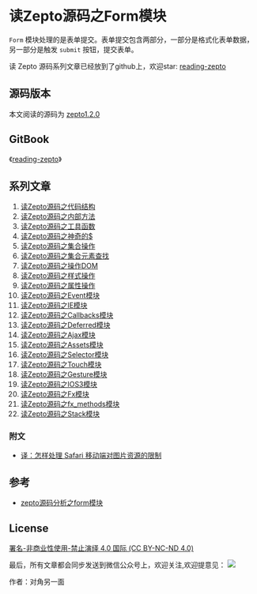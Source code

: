 # 读Zepto源码之Form模块

`Form` 模块处理的是表单提交。表单提交包含两部分，一部分是格式化表单数据，另一部分是触发 `submit` 按钮，提交表单。

读 Zepto 源码系列文章已经放到了github上，欢迎star: [reading-zepto](https://github.com/yeyuqiudeng/reading-zepto)

## 源码版本

本文阅读的源码为 [zepto1.2.0](https://github.com/madrobby/zepto/tree/v1.2.0)

## GitBook

《[reading-zepto](https://yeyuqiudeng.gitbooks.io/reading-zepto/content/)》

## 系列文章

1. [读Zepto源码之代码结构](https://github.com/yeyuqiudeng/reading-zepto/blob/master/src/%E8%AF%BBZepto%E6%BA%90%E7%A0%81%E4%B9%8B%E4%BB%A3%E7%A0%81%E7%BB%93%E6%9E%84.md)
2. [读Zepto源码之内部方法](https://github.com/yeyuqiudeng/reading-zepto/blob/master/src/%E8%AF%BBZepto%E6%BA%90%E7%A0%81%E4%B9%8B%E5%86%85%E9%83%A8%E6%96%B9%E6%B3%95.md)
3. [读Zepto源码之工具函数](https://github.com/yeyuqiudeng/reading-zepto/blob/master/src/%E8%AF%BBZepto%E6%BA%90%E7%A0%81%E4%B9%8B%E5%B7%A5%E5%85%B7%E5%87%BD%E6%95%B0.md)
4. [读Zepto源码之神奇的$](https://github.com/yeyuqiudeng/reading-zepto/blob/master/src/%E8%AF%BBZepto%E6%BA%90%E7%A0%81%E4%B9%8B%E7%A5%9E%E5%A5%87%E7%9A%84%24.md)
5. [读Zepto源码之集合操作](https://github.com/yeyuqiudeng/reading-zepto/blob/master/src/%E8%AF%BBZepto%E6%BA%90%E7%A0%81%E4%B9%8B%E9%9B%86%E5%90%88%E6%93%8D%E4%BD%9C.md)
6. [读Zepto源码之集合元素查找](https://github.com/yeyuqiudeng/reading-zepto/blob/master/src/%E8%AF%BBZepto%E6%BA%90%E7%A0%81%E4%B9%8B%E9%9B%86%E5%90%88%E5%85%83%E7%B4%A0%E6%9F%A5%E6%89%BE.md)
7. [读Zepto源码之操作DOM](https://github.com/yeyuqiudeng/reading-zepto/blob/master/src/%E8%AF%BBZepto%E6%BA%90%E7%A0%81%E4%B9%8B%E6%93%8D%E4%BD%9CDOM.md)
8. [读Zepto源码之样式操作](https://github.com/yeyuqiudeng/reading-zepto/blob/master/src/%E8%AF%BBZepto%E6%BA%90%E7%A0%81%E4%B9%8B%E6%A0%B7%E5%BC%8F%E6%93%8D%E4%BD%9C.md)
9. [读Zepto源码之属性操作](https://github.com/yeyuqiudeng/reading-zepto/blob/master/src/%E8%AF%BBZepto%E6%BA%90%E7%A0%81%E4%B9%8B%E5%B1%9E%E6%80%A7%E6%93%8D%E4%BD%9C.md)
10. [读Zepto源码之Event模块](https://github.com/yeyuqiudeng/reading-zepto/blob/master/src/%E8%AF%BBZepto%E6%BA%90%E7%A0%81%E4%B9%8BEvent%E6%A8%A1%E5%9D%97.md)
11. [读Zepto源码之IE模块](https://github.com/yeyuqiudeng/reading-zepto/blob/master/src/%E8%AF%BBZepto%E6%BA%90%E7%A0%81%E4%B9%8BIE%E6%A8%A1%E5%9D%97.md)
12. [读Zepto源码之Callbacks模块](https://github.com/yeyuqiudeng/reading-zepto/blob/master/src/%E8%AF%BBZepto%E6%BA%90%E7%A0%81%E4%B9%8BCallbacks%E6%A8%A1%E5%9D%97.md)
13. [读Zepto源码之Deferred模块](https://github.com/yeyuqiudeng/reading-zepto/blob/master/src/%E8%AF%BBZepto%E6%BA%90%E7%A0%81%E4%B9%8BDeferred%E6%A8%A1%E5%9D%97.md)
14. [读Zepto源码之Ajax模块](https://github.com/yeyuqiudeng/reading-zepto/blob/master/src/%E8%AF%BBZepto%E6%BA%90%E7%A0%81%E4%B9%8BAjax%E6%A8%A1%E5%9D%97.md)
15. [读Zepto源码之Assets模块](https://github.com/yeyuqiudeng/reading-zepto/blob/master/src/%E8%AF%BBZepto%E6%BA%90%E7%A0%81%E4%B9%8Bassets%E6%A8%A1%E5%9D%97.md)
16. [读Zepto源码之Selector模块](https://github.com/yeyuqiudeng/reading-zepto/blob/master/src/%E8%AF%BBZepto%E6%BA%90%E7%A0%81%E4%B9%8BSelector%E6%A8%A1%E5%9D%97.md)
17. [读Zepto源码之Touch模块](https://github.com/yeyuqiudeng/reading-zepto/blob/master/src/%E8%AF%BBZepto%E6%BA%90%E7%A0%81%E4%B9%8BTouch%E6%A8%A1%E5%9D%97.md)
18. [读Zepto源码之Gesture模块](https://github.com/yeyuqiudeng/reading-zepto/blob/master/src/%E8%AF%BBZepto%E6%BA%90%E7%A0%81%E4%B9%8BGesture%E6%A8%A1%E5%9D%97.md)
19. [读Zepto源码之IOS3模块](https://github.com/yeyuqiudeng/reading-zepto/blob/master/src/%E8%AF%BBZepto%E6%BA%90%E7%A0%81%E4%B9%8BIOS3%E6%A8%A1%E5%9D%97.md)
20. [读Zepto源码之Fx模块](https://github.com/yeyuqiudeng/reading-zepto/blob/master/src/%E8%AF%BBZepto%E6%BA%90%E7%A0%81%E4%B9%8BFx%E6%A8%A1%E5%9D%97.md)
21. [读Zepto源码之fx_methods模块](https://github.com/yeyuqiudeng/reading-zepto/blob/master/src/%E8%AF%BBZepto%E6%BA%90%E7%A0%81%E4%B9%8Bfx_methods%E6%A8%A1%E5%9D%97.md)
22. [读Zepto源码之Stack模块](https://github.com/yeyuqiudeng/reading-zepto/blob/master/src/%E8%AF%BBZepto%E6%BA%90%E7%A0%81%E4%B9%8BStack%E6%A8%A1%E5%9D%97.md)

### 附文

- [译：怎样处理 Safari 移动端对图片资源的限制](https://github.com/yeyuqiudeng/reading-zepto/blob/master/src/%E9%99%84%EF%BC%9A%E6%80%8E%E6%A0%B7%E5%A4%84%E7%90%86%20Safari%20%E7%A7%BB%E5%8A%A8%E7%AB%AF%E5%AF%B9%E5%9B%BE%E7%89%87%E8%B5%84%E6%BA%90%E7%9A%84%E9%99%90%E5%88%B6.md)

## 参考

- [zepto源码分析之form模块](https://juejin.im/post/59d07c03f265da0668761e82?utm_source=gold_browser_extension)

## License

[署名-非商业性使用-禁止演绎 4.0 国际 (CC BY-NC-ND 4.0)](http://creativecommons.org/licenses/by-nc-nd/4.0/)

最后，所有文章都会同步发送到微信公众号上，欢迎关注,欢迎提意见：  ![](https://raw.githubusercontent.com/yeyuqiudeng/resource/master/images/qrcode_front-end-article.jpg) 

作者：对角另一面

